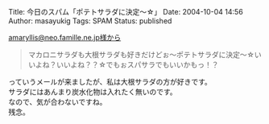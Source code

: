 Title: 今日のスパム「ポテトサラダに決定〜☆」
Date: 2004-10-04 14:56
Author: masayukig
Tags: SPAM
Status: published

amaryllis@neo.famille.ne.jp様から  

> マカロニサラダも大根サラダも好きだけどぉ〜ポテトサラダに決定〜☆いいよね？いいよね？？☆でもぉスパサラでもいいかもっ！？

っていうメールが来ましたが、私は大根サラダの方が好きです。  
サラダにはあんまり炭水化物は入れたく無いのです。  
なので、気が合わないですね。  
残念。
